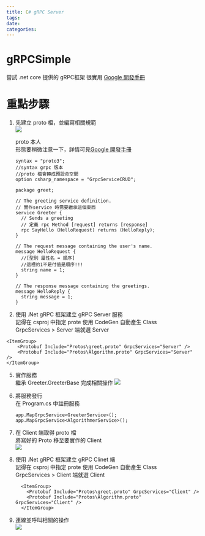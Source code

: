 ```yaml
---
title: C# gRPC Server
tags:
date:
categories:
---
```


# gRPCSimple
嘗試 .net core 提供的 gRPC框架
很實用 [Google 開發手冊](https://developers.google.com/protocol-buffers/docs/proto3)  
# 重點步驟
1. 先建立 proto 檔，並編寫相關規範  
![](https://i.imgur.com/fmWBnYq.png)
    
    proto 本人  
    形態要稍微注意一下，詳情可見[Google 開發手冊](https://developers.google.com/protocol-buffers/docs/proto3)  
    
    
    ```csharp= 
    syntax = "proto3";
    //syntax grpc 版本 
    //proto 檔會轉成預設命空間
    option csharp_namespace = "GrpcServiceCRUD";

    package greet;

    // The greeting service definition.
    // 實作service 時需要繼承這個東西 
    service Greeter {
      // Sends a greeting
      // 定義 rpc Method [request] returns [response]
      rpc SayHello (HelloRequest) returns (HelloReply);
    }

    // The request message containing the user's name.
    message HelloRequest {
      //[型別 屬性名 = 順序]
      //這裡的1不是付值是順序!!!
      string name = 1;
    }

    // The response message containing the greetings.
    message HelloReply {
      string message = 1;
    }
    ```
    
3. 使用 .Net gRPC 框架建立 gRPC Server 服務  
    記得在 csproj 中指定 prote 使用 CodeGen 自動產生 Class  
    GrpcServices > Server 端就選 Server  
```csharp=
<ItemGroup>
    <Protobuf Include="Protos\greet.proto" GrpcServices="Server" />
    <Protobuf Include="Protos\Algorithm.proto" GrpcServices="Server" />
</ItemGroup>
```   
5. 實作服務  
繼承 Greeter.GreeterBase 完成相關操作 
![](https://i.imgur.com/Ui56Tst.png)

7. 將服務發行  
     在 Program.cs 中註冊服務  
    ```csharp=
    app.MapGrpcService<GreeterService>();
    app.MapGrpcService<AlgorithmerService>();
    ```

9. 在 Client 端取得 proto 檔  
    將寫好的 Proto 移至要實作的 Client  
![](https://i.imgur.com/OjDVuyp.png)

11. 使用 .Net gRPC 框架建立 gRPC Clinet 端  
    記得在 csproj 中指定 prote 使用 CodeGen 自動產生 Class  
    GrpcServices > Client 端就選 Client  
    ```csharp=
      <ItemGroup>
        <Protobuf Include="Protos\greet.proto" GrpcServices="Client" />
        <Protobuf Include="Protos\Algorithm.proto" GrpcServices="Client" />
      </ItemGroup>
    ```
    
13. 連線並呼叫相關的操作  
![](https://i.imgur.com/adW0Q9f.png)
